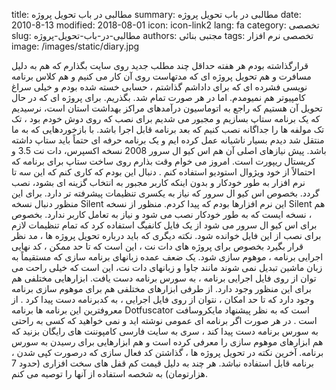 title: مطالبی در باب تحویل پروژه
summary: مطالبی در باب تحویل پروژه
date: 2010-8-13
modified: 2018-08-01
icon:  icon-link2
lang: fa
category: تخصصی
slug: مطالبی-در-باب-تحویل-پروژه
authors: مجتبی بنائی
tags: تخصصی نرم افزار
image: /images/static/diary.jpg

قرارگذاشته بودم هر هفته حداقل چند مطلب جدید روی سایت بگذارم که هم به دلیل مسافرت و هم تحویل پروژه ای که مدتهاست روی آن کار می کنیم و هم کلاس برنامه نویسی فشرده ای که برای داداشم گذاشتم ، حسابی خسته شده بودم و خیلی سراغ کامپیوتر هم نمیومدم. اما در هر صورت تمام شد.  بگذریم. برای پروژه ای که در حال تحویل آن هستیم که راجع به اتوماسیون درآمدهای مراکز بهداشت استان است، نرسیدیم که یک برنامه ستاپ بسازیم و مجبور می شدیم برای نصب که روی دوش خودم بود ، تک تک مولفه ها را جداگانه نصب کنیم که بعد برنامه قابل اجرا باشد. با بازخوردهایی که به ما منتقل شد دیدم بسیار ناشیانه عمل کرده ایم و یک برنامه حرفه ای حتماً باید ستاپ داشته باشد.  پیش نیازهای اصلی آن هم اس کیو ال سرور 2008 نسخه اکسپرس، دات نت 3.5 و کریستال ریپورت است. امروز می خوام وقت بذارم روی ساخت ستاپ برای برنامه که احتمالاً از خود ویژوال استودیو استفاده کنم . دنبال این بودم که کاری کنم که این سه تا نرم افزار به طور خودکار و بدون اینکه کاربر مجبور به انتخاب گزینه ای بشود، نصب گردد. بخصوص اس کیو ال سرور که نیاز به یکسری تنظیمات پیشرفته تر دارد.  برای این منظور دنبال نسخه Silent این نرم افزارها بودم که پیدا کردم. منظور از نسخه Silent هم ، نسخه ایست که به طور خودکار نصب می شود و نیاز به تعامل کاربر ندارد. بخصوص برای اس کیو ال سرور می شود از یک فایل کانفیگ استفاده کرد که تمام تنظیمات لازم برای نصب از این فایل خوانده شود.  نکته دیگری که باید درباره تحویل پروژه ها ، مد نظر قرار بگیرد بخصوص برای پروژه های دات نت ، این است که تا حد ممکن ، کد نهایی اجرایی برنامه ، موهوم سازی شود. یک ضعف عمده زبانهای برنامه سازی که مستقیماً به زبان ماشین تبدیل نمی شوند مانند جاوا و زبانهای دات نت، این است که خیلی راحت می توان از روی فایل اجرایی برنامه ، به سورس برنامه دست یافت. ابزارهایی مختلفی هم برای این منظور وجود دارد. از طرفی ابزارهای مختلفی هم برای موهوم سازی برنامه وجود دارد که تا حد امکان ، نتوان از روی فایل اجرایی ، به کدبرنامه دست پیدا کرد . از معروفترین این برنامه ها برنامه Dotfuscator است که به نظر پیشنهاد مایکروسافت است . در هر صورت اگر برنامه ای عمومی نوشته اید و نمی خواهید که کسی به راحتی به سورس برنامه دست پیدا کند ، سری به سایت فارسی کامپوننت های رایگان  بزنید که هم ابزارهای موهوم سازی را معرفی کرده است و هم ابزارهایی برای رسیدن به سورس برنامه.  آخرین نکته در تحویل پروژه ها ، گذاشتن کد فعال سازی که درصورت کپی شدن ، برنامه قابل استفاده نباشد. هر چند به دلیل قیمت کم قفل های سخت افزاری (حدود 7 هزارتومان) به شخصه استفاده از آنها را توصیه می کنم.